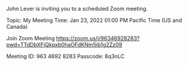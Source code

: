 John Lever is inviting you to a scheduled Zoom meeting.

Topic: My Meeting
Time: Jan 23, 2022 01:00 PM Pacific Time (US and Canada)

Join Zoom Meeting
https://zoom.us/j/96346928283?pwd=TTdDbXFjQkpxb0haOFdKNm5ib1g2Zz09

Meeting ID: 963 4692 8283
Passcode: 8q3nLC













